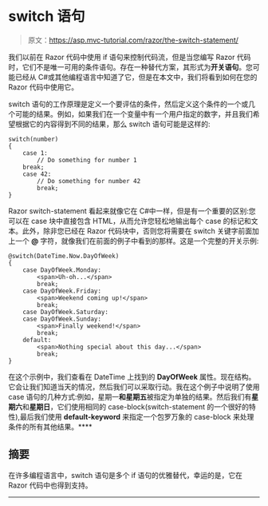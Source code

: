 # switch 语句

> 原文：<https://asp.mvc-tutorial.com/razor/the-switch-statement/>

我们以前在 Razor 代码中使用 if 语句来控制代码流，但是当您编写 Razor 代码时，它们不是唯一可用的条件语句。存在一种替代方案，其形式为**开关语句**。您可能已经从 C#或其他编程语言中知道了它，但是在本文中，我们将看到如何在您的 Razor 代码中使用它。

switch 语句的工作原理是定义一个要评估的条件，然后定义这个条件的一个或几个可能的结果。例如，如果我们在一个变量中有一个用户指定的数字，并且我们希望根据它的内容得到不同的结果，那么 switch 语句可能是这样的:

```
switch(number)
{
	case 1:
		// Do something for number 1
	break;
	case 42:
		// Do something for number 42
		break;
}
```

Razor switch-statement 看起来就像它在 C#中一样，但是有一个重要的区别:您可以在 case 块中直接包含 HTML，从而允许您轻松地输出每个 case 的标记和文本。此外，除非您已经在 Razor 代码块中，否则您将需要在 switch 关键字前面加上一个 **@** 字符，就像我们在前面的例子中看到的那样。这是一个完整的开关示例:

```
@switch(DateTime.Now.DayOfWeek)
{
    case DayOfWeek.Monday:
        <span>Uh-oh...</span>
		break;
	case DayOfWeek.Friday:
		<span>Weekend coming up!</span>
		break;
	case DayOfWeek.Saturday:
	case DayOfWeek.Sunday:
		<span>Finally weekend!</span>
		break;
	default:
		<span>Nothing special about this day...</span>
		break;
}
```

在这个示例中，我们查看在 DateTime 上找到的 **DayOfWeek** 属性。现在结构。它会让我们知道当天的情况，然后我们可以采取行动。我在这个例子中说明了使用 case 语句的几种方式:例如，星期一**和星期五**被指定为单独的结果。然后我们有**星期六**和**星期日**，它们使用相同的 case-block(switch-statement 的一个很好的特性),最后我们使用 **default-keyword** 来指定一个包罗万象的 case-block 来处理条件的所有其他结果。****

<input type="hidden" name="IL_IN_ARTICLE">

## 摘要

在许多编程语言中，switch 语句是多个 if 语句的优雅替代，幸运的是，它在 Razor 代码中也得到支持。

* * *